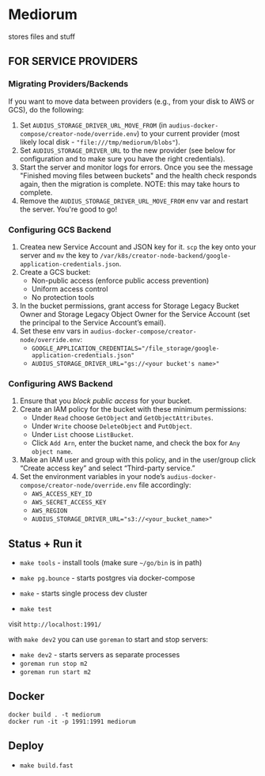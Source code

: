 # Mediorum

stores files and stuff

## FOR SERVICE PROVIDERS

### Migrating Providers/Backends
If you want to move data between providers (e.g., from your disk to AWS or GCS), do the following:
1. Set `AUDIUS_STORAGE_DRIVER_URL_MOVE_FROM` (in `audius-docker-compose/creator-node/override.env`) to your current provider (most likely local disk - `"file:///tmp/mediorum/blobs"`).
2. Set `AUDIUS_STORAGE_DRIVER_URL` to the new provider (see below for configuration and to make sure you have the right credentials).
3. Start the server and monitor logs for errors. Once you see the message "Finished moving files between buckets" and the health check responds again, then the migration is complete. NOTE: this may take hours to complete.
4. Remove the `AUDIUS_STORAGE_DRIVER_URL_MOVE_FROM` env var and restart the server. You're good to go!

### Configuring GCS Backend
1. Createa  new Service Account and JSON key for it. `scp` the key onto your server and `mv` the key to `/var/k8s/creator-node-backend/google-application-credentials.json`.
2. Create a GCS bucket:
   * Non-public access (enforce public access prevention)
   * Uniform access control
   * No protection tools
3. In the bucket permissions, grant access for Storage Legacy Bucket Owner and Storage Legacy Object Owner for the Service Account (set the principal to the Service Account’s email).
4. Set these env vars in `audius-docker-compose/creator-node/override.env`:
    * `GOOGLE_APPLICATION_CREDENTIALS="/file_storage/google-application-credentials.json"`
    * `AUDIUS_STORAGE_DRIVER_URL="gs://<your bucket's name>"`

### Configuring AWS Backend
1. Ensure that you *block public access* for your bucket.
2. Create an IAM policy for the bucket with these minimum permissions:
    * Under `Read` choose `GetObject` and `GetObjectAttributes`.
    * Under `Write` choose `DeleteObject` and `PutObject`.
    * Under `List` choose `ListBucket`.
    * Click `Add Arn`, enter the bucket name, and check the box for `Any object name`.
3. Make an IAM user and group with this policy, and in the user/group click “Create access key” and select “Third-party service.” 
4. Set the environment variables in your node’s `audius-docker-compose/creator-node/override.env` file accordingly:
   * `AWS_ACCESS_KEY_ID`
   * `AWS_SECRET_ACCESS_KEY`
   * `AWS_REGION`
   * `AUDIUS_STORAGE_DRIVER_URL="s3://<your_bucket_name>"`

## Status + Run it

* `make tools` - install tools (make sure `~/go/bin` is in path)
* `make pg.bounce` - starts postgres via docker-compose
* `make` - starts single process dev cluster

* `make test`

visit `http://localhost:1991/`

with `make dev2` you can use `goreman` to start and stop servers:

* `make dev2` - starts servers as separate processes
* `goreman run stop m2`
* `goreman run start m2`

## Docker

```
docker build . -t mediorum
docker run -it -p 1991:1991 mediorum
```

## Deploy

* `make build.fast`

